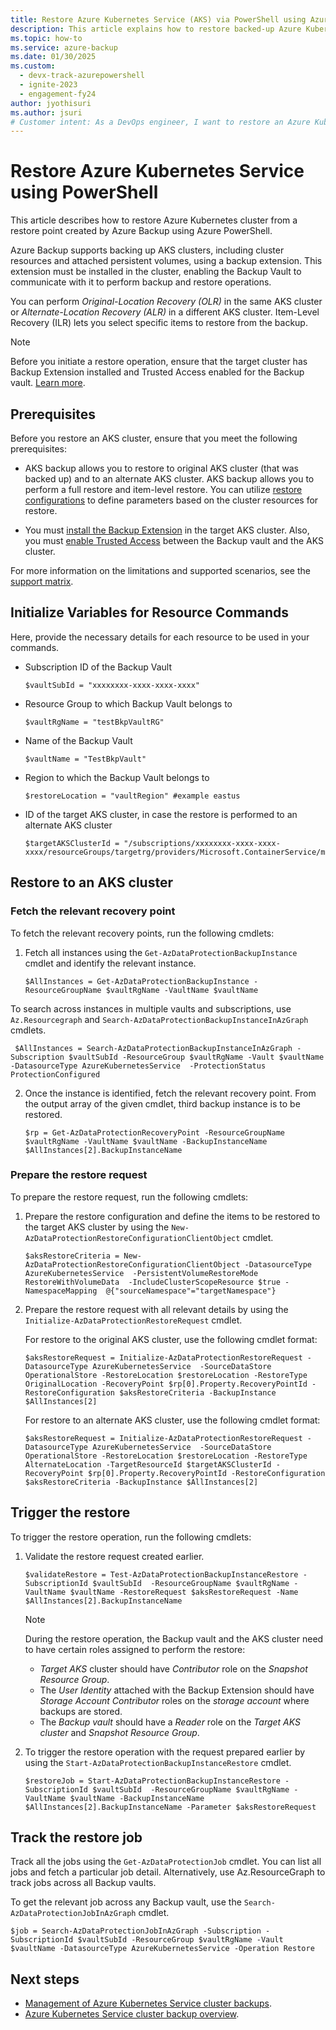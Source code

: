 ```yaml
---
title: Restore Azure Kubernetes Service (AKS) via PowerShell using Azure Backup
description: This article explains how to restore backed-up Azure Kubernetes Service (AKS) using Azure PowerShell.
ms.topic: how-to
ms.service: azure-backup
ms.date: 01/30/2025
ms.custom:
  - devx-track-azurepowershell
  - ignite-2023
  - engagement-fy24
author: jyothisuri
ms.author: jsuri
# Customer intent: As a DevOps engineer, I want to restore an Azure Kubernetes Service cluster using PowerShell, so that I can recover lost resources or data efficiently with minimal downtime.
---
```


# Restore Azure Kubernetes Service using PowerShell 

This article describes how to restore Azure Kubernetes cluster from a restore point created by Azure Backup using Azure PowerShell.

Azure Backup supports backing up AKS clusters, including cluster resources and attached persistent volumes, using a backup extension. This extension must be installed in the cluster, enabling the Backup Vault to communicate with it to perform backup and restore operations.

You can perform *Original-Location Recovery (OLR)* in the same AKS cluster or *Alternate-Location Recovery (ALR)* in a different AKS cluster. Item-Level Recovery (ILR) lets you select specific items to restore from the backup.

>[!Note]
>Before you initiate a restore operation, ensure that the target cluster has Backup Extension installed and Trusted Access enabled for the Backup vault. [Learn more](azure-kubernetes-service-cluster-backup-using-powershell.md#prepare-aks-cluster-for-backup).

## Prerequisites

Before you restore an AKS cluster, ensure that you meet the following prerequisites:

- AKS backup allows you to restore to original AKS cluster (that was backed up) and to an alternate AKS cluster. AKS backup allows you to perform a full restore and item-level restore. You can utilize [restore configurations](#restore-to-an-aks-cluster) to define parameters based on the cluster resources for restore.

- You must [install the Backup Extension](azure-kubernetes-service-cluster-manage-backups.md#install-backup-extension) in the target AKS cluster. Also, you must [enable Trusted Access](azure-kubernetes-service-cluster-manage-backups.md#trusted-access-related-operations) between the Backup vault and the AKS cluster.

For more information on the limitations and supported scenarios, see the [support matrix](azure-kubernetes-service-cluster-backup-support-matrix.md).

## Initialize Variables for Resource Commands

Here, provide the necessary details for each resource to be used in your commands.

- Subscription ID of the Backup Vault

    ```azurepowershell
    $vaultSubId = "xxxxxxxx-xxxx-xxxx-xxxx"
    ```
- Resource Group to which Backup Vault belongs to

    ```azurepowershell
    $vaultRgName = "testBkpVaultRG"
    ```

- Name of the Backup Vault

    ```azurepowershell
    $vaultName = "TestBkpVault"
    ```
- Region to which the Backup Vault belongs to

    ```azurepowershell
    $restoreLocation = "vaultRegion" #example eastus
    ```

- ID of the target AKS cluster, in case the restore is performed to an alternate AKS cluster

    ```azurepowershell
    $targetAKSClusterId = "/subscriptions/xxxxxxxx-xxxx-xxxx-xxxx/resourceGroups/targetrg/providers/Microsoft.ContainerService/managedClusters/PSAKSCluster2"
    ```

## Restore to an AKS cluster 

### Fetch the relevant recovery point

To fetch the relevant recovery points, run the following cmdlets:

1. Fetch all instances using the `Get-AzDataProtectionBackupInstance` cmdlet and identify the relevant instance.

    ```azurepowershell
    $AllInstances = Get-AzDataProtectionBackupInstance -ResourceGroupName $vaultRgName -VaultName $vaultName
    ```

 To search across instances in multiple vaults and subscriptions, use `Az.Resourcegraph` and `Search-AzDataProtectionBackupInstanceInAzGraph` cmdlets.

   ```azurepowershell
    $AllInstances = Search-AzDataProtectionBackupInstanceInAzGraph -Subscription $vaultSubId -ResourceGroup $vaultRgName -Vault $vaultName -DatasourceType AzureKubernetesService  -ProtectionStatus ProtectionConfigured
   ```

2. Once the instance is identified, fetch the relevant recovery point. From the output array of the given cmdlet, third backup instance is to be restored.

    ```azurepowershell
    $rp = Get-AzDataProtectionRecoveryPoint -ResourceGroupName $vaultRgName -VaultName $vaultName -BackupInstanceName $AllInstances[2].BackupInstanceName
    ```

### Prepare the restore request

To prepare the restore request, run the following cmdlets:

1. Prepare the restore configuration and define the items to be restored to the target AKS cluster by using the `New-AzDataProtectionRestoreConfigurationClientObject` cmdlet.

    ```azurepowershell
    $aksRestoreCriteria = New-AzDataProtectionRestoreConfigurationClientObject -DatasourceType AzureKubernetesService  -PersistentVolumeRestoreMode RestoreWithVolumeData  -IncludeClusterScopeResource $true -NamespaceMapping  @{"sourceNamespace"="targetNamespace"}
    ```

2. Prepare the restore request with all relevant details by using the `Initialize-AzDataProtectionRestoreRequest` cmdlet.

   For restore to the original AKS cluster, use the following cmdlet  format:

    ```azurepowershell
    $aksRestoreRequest = Initialize-AzDataProtectionRestoreRequest -DatasourceType AzureKubernetesService  -SourceDataStore OperationalStore -RestoreLocation $restoreLocation -RestoreType OriginalLocation -RecoveryPoint $rp[0].Property.RecoveryPointId -RestoreConfiguration $aksRestoreCriteria -BackupInstance $AllInstances[2]
    ```
   For restore to an alternate AKS cluster, use the following cmdlet format:

    ```azurepowershell
    $aksRestoreRequest = Initialize-AzDataProtectionRestoreRequest -DatasourceType AzureKubernetesService  -SourceDataStore OperationalStore -RestoreLocation $restoreLocation -RestoreType AlternateLocation -TargetResourceId $targetAKSClusterId -RecoveryPoint $rp[0].Property.RecoveryPointId -RestoreConfiguration $aksRestoreCriteria -BackupInstance $AllInstances[2]
    ```

## Trigger the restore

To trigger the restore operation, run the following cmdlets:

1. Validate the restore request created earlier.

    ```azurepowershell
    $validateRestore = Test-AzDataProtectionBackupInstanceRestore -SubscriptionId $vaultSubId  -ResourceGroupName $vaultRgName -VaultName $vaultName -RestoreRequest $aksRestoreRequest -Name $AllInstances[2].BackupInstanceName
    ```

   >[!Note]
   >During the restore operation, the Backup vault and the AKS cluster need to have certain roles assigned to perform the restore:

   - *Target AKS* cluster should have *Contributor* role on the *Snapshot Resource Group*.
   - The *User Identity* attached with the Backup Extension should have *Storage Account Contributor* roles on the *storage account* where backups are stored. 
   - The *Backup vault* should have a *Reader* role on the *Target AKS cluster* and *Snapshot Resource Group*.

2. To trigger the restore operation with the request prepared earlier by using the `Start-AzDataProtectionBackupInstanceRestore` cmdlet.

    ```azurepowershell
    $restoreJob = Start-AzDataProtectionBackupInstanceRestore -SubscriptionId $vaultSubId  -ResourceGroupName $vaultRgName -VaultName $vaultName -BackupInstanceName $AllInstances[2].BackupInstanceName -Parameter $aksRestoreRequest
    ```

## Track the restore job

Track all the jobs using the `Get-AzDataProtectionJob` cmdlet. You can list all jobs and fetch a particular job detail. Alternatively, use Az.ResourceGraph to track jobs across all Backup vaults.

To get the relevant job across any Backup vault, use the `Search-AzDataProtectionJobInAzGraph` cmdlet.

```azurepowershell
$job = Search-AzDataProtectionJobInAzGraph -Subscription -SubscriptionId $vaultSubId -ResourceGroup $vaultRgName -Vault $vaultName -DatasourceType AzureKubernetesService -Operation Restore
```

## Next steps

- [Management of  Azure Kubernetes Service cluster backups](azure-kubernetes-service-cluster-manage-backups.md).
- [Azure Kubernetes Service cluster backup overview](azure-kubernetes-service-cluster-backup-concept.md).
